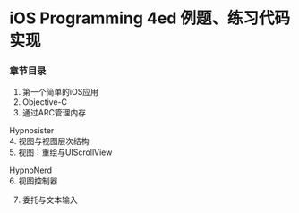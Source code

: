 # iOS Programming 4ed 例题、练习代码实现
### 章节目录
1. 第一个简单的iOS应用
2. Objective-C
3. 通过ARC管理内存  
  
  Hypnosister  
  4. 视图与视图层次结构  
  5. 视图：重绘与UIScrollView  
  
  HypnoNerd  
  6. 视图控制器
  
7. 委托与文本输入
